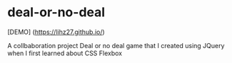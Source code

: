 # deal-or-no-deal

[DEMO] (https://lihz27.github.io/)

A collbaboration project Deal or no deal game that I created using JQuery when I first learned about CSS Flexbox 
